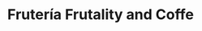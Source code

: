 ---
title: "Frutería Frutality and Coffe"
url: /bogota-d-c/fruteria-frutality-and-coffe/
shop: Gemüse & Obst
---